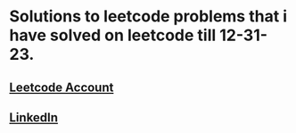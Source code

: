 # Solutions to leetcode problems that i have solved on leetcode till 12-31-23.
## [Leetcode Account](https://leetcode.com/ashutosh2706)
## [LinkedIn](https://linkedin.com/in/ashutosh2706)